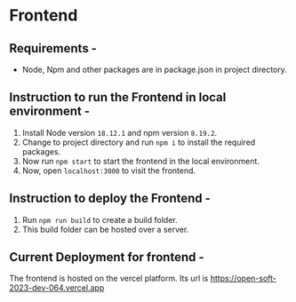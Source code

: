 # Frontend
## Requirements -
- Node, Npm and other packages are in package.json in project directory.
## Instruction to run the Frontend in local environment -
1. Install Node version `18.12.1` and npm version `8.19.2`.
2. Change to project directory and run `npm i` to install the required packages.
3. Now run `npm start` to start the frontend in the local environment.
4. Now, open `localhost:3000` to visit the frontend.
## Instruction to deploy the Frontend -
1. Run `npm run build` to create a build folder.
2. This build folder can be hosted over a server.
## Current Deployment for frontend -
The frontend is hosted on the vercel platform. Its url is https://open-soft-2023-dev-064.vercel.app